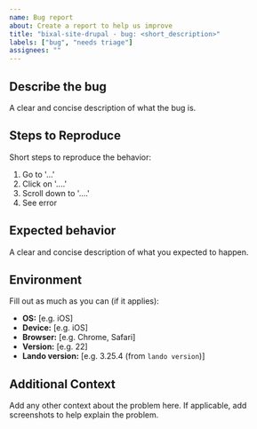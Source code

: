 ```yaml
---
name: Bug report
about: Create a report to help us improve
title: "bixal-site-drupal - bug: <short_description>"
labels: ["bug", "needs triage"]
assignees: ""
---
```


## Describe the bug

A clear and concise description of what the bug is.

## Steps to Reproduce

Short steps to reproduce the behavior:

1. Go to '...'
2. Click on '....'
3. Scroll down to '....'
4. See error

## Expected behavior

A clear and concise description of what you expected to happen.

## Environment

Fill out as much as you can (if it applies):

- **OS:** [e.g. iOS]
- **Device:** [e.g. iOS]
- **Browser:** [e.g. Chrome, Safari]
- **Version:** [e.g. 22]
- **Lando version:** [e.g. 3.25.4 (from `lando version`)]

## Additional Context

Add any other context about the problem here. If applicable, add screenshots to help explain the problem.

